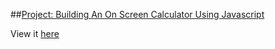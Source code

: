 ##[Project: Building An On Screen Calculator Using Javascript](http://www.theodinproject.com/javascript-and-jquery/on-screen-calculator?ref=lnav)

View it [here](https://htmlpreview.github.io/?https://github.com/cameronjkelley/the_odin_project/blob/master/calculator/calc/index.html)